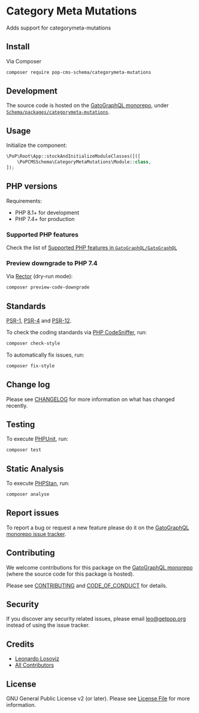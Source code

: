 # Category Meta Mutations

<!--
[![Build Status][ico-travis]][link-travis]
[![Quality Score][ico-code-quality]][link-code-quality]
[![Software License][ico-license]](LICENSE.md)
[![Latest Version on Packagist][ico-version]][link-packagist]
[![Coverage Status][ico-scrutinizer]][link-scrutinizer]
[![Total Downloads][ico-downloads]][link-downloads]
-->

Adds support for categorymeta-mutations

## Install

Via Composer

``` bash
composer require pop-cms-schema/categorymeta-mutations
```

## Development

The source code is hosted on the [GatoGraphQL monorepo](https://github.com/GatoGraphQL/GatoGraphQL), under [`Schema/packages/categorymeta-mutations`](https://github.com/GatoGraphQL/GatoGraphQL/tree/master/layers/Schema/packages/categorymeta-mutations).

## Usage

Initialize the component:

``` php
\PoP\Root\App::stockAndInitializeModuleClasses([([
    \PoPCMSSchema\CategoryMetaMutations\Module::class,
]);
```

## PHP versions

Requirements:

- PHP 8.1+ for development
- PHP 7.4+ for production

### Supported PHP features

Check the list of [Supported PHP features in `GatoGraphQL/GatoGraphQL`](https://github.com/GatoGraphQL/GatoGraphQL/blob/master/docs/supported-php-features.md)

### Preview downgrade to PHP 7.4

Via [Rector](https://github.com/rectorphp/rector) (dry-run mode):

```bash
composer preview-code-downgrade
```

## Standards

[PSR-1](https://www.php-fig.org/psr/psr-1), [PSR-4](https://www.php-fig.org/psr/psr-4) and [PSR-12](https://www.php-fig.org/psr/psr-12).

To check the coding standards via [PHP CodeSniffer](https://github.com/squizlabs/PHP_CodeSniffer), run:

``` bash
composer check-style
```

To automatically fix issues, run:

``` bash
composer fix-style
```

## Change log

Please see [CHANGELOG](CHANGELOG.md) for more information on what has changed recently.

## Testing

To execute [PHPUnit](https://phpunit.de/), run:

``` bash
composer test
```

## Static Analysis

To execute [PHPStan](https://github.com/phpstan/phpstan), run:

``` bash
composer analyse
```

## Report issues

To report a bug or request a new feature please do it on the [GatoGraphQL monorepo issue tracker](https://github.com/GatoGraphQL/GatoGraphQL/issues).

## Contributing

We welcome contributions for this package on the [GatoGraphQL monorepo](https://github.com/GatoGraphQL/GatoGraphQL) (where the source code for this package is hosted).

Please see [CONTRIBUTING](CONTRIBUTING.md) and [CODE_OF_CONDUCT](CODE_OF_CONDUCT.md) for details.

## Security

If you discover any security related issues, please email leo@getpop.org instead of using the issue tracker.

## Credits

- [Leonardo Losoviz][link-author]
- [All Contributors][link-contributors]

## License

GNU General Public License v2 (or later). Please see [License File](LICENSE.md) for more information.

[ico-version]: https://img.shields.io/packagist/v/pop-cms-schema/categorymeta-mutations.svg?style=flat-square
[ico-license]: https://img.shields.io/badge/license-GPLv2-brightgreen.svg?style=flat-square
[ico-travis]: https://img.shields.io/travis/pop-cms-schema/categorymeta-mutations/master.svg?style=flat-square
[ico-scrutinizer]: https://img.shields.io/scrutinizer/coverage/g/pop-cms-schema/categorymeta-mutations.svg?style=flat-square
[ico-code-quality]: https://img.shields.io/scrutinizer/g/pop-cms-schema/categorymeta-mutations.svg?style=flat-square
[ico-downloads]: https://img.shields.io/packagist/dt/pop-cms-schema/categorymeta-mutations.svg?style=flat-square

[link-packagist]: https://packagist.org/packages/pop-cms-schema/categorymeta-mutations
[link-travis]: https://travis-ci.org/pop-cms-schema/categorymeta-mutations
[link-scrutinizer]: https://scrutinizer-ci.com/g/pop-cms-schema/categorymeta-mutations/code-structure
[link-code-quality]: https://scrutinizer-ci.com/g/pop-cms-schema/categorymeta-mutations
[link-downloads]: https://packagist.org/packages/pop-cms-schema/categorymeta-mutations
[link-author]: https://github.com/leoloso
[link-contributors]: ../../../../../../contributors
